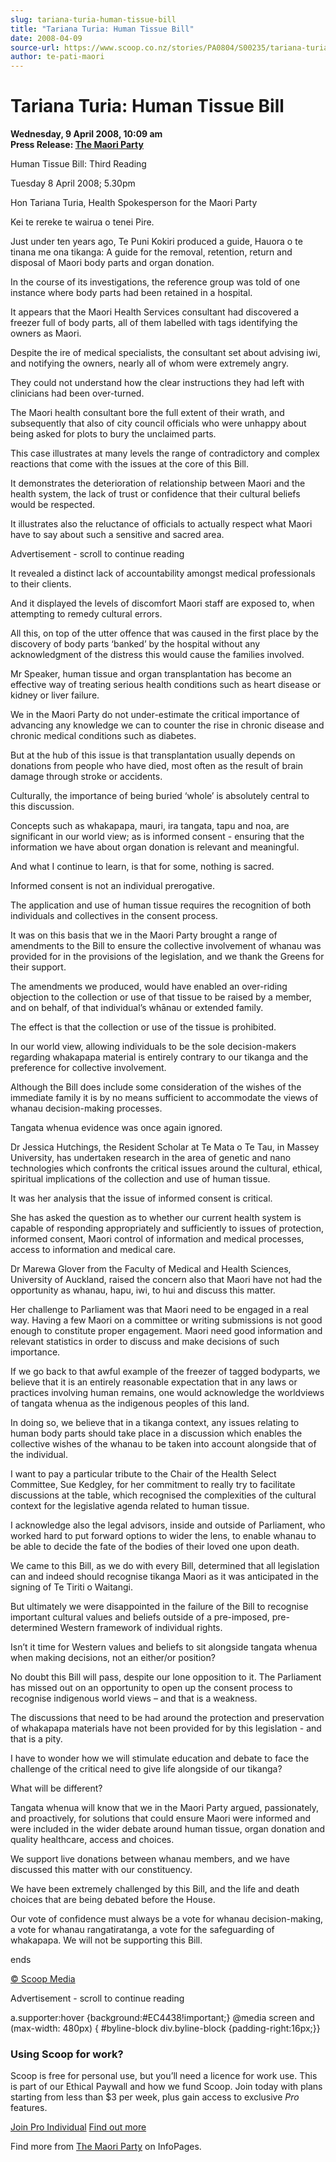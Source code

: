 ```yaml
---
slug: tariana-turia-human-tissue-bill
title: "Tariana Turia: Human Tissue Bill"
date: 2008-04-09
source-url: https://www.scoop.co.nz/stories/PA0804/S00235/tariana-turia-human-tissue-bill.htm
author: te-pati-maori
---
```

Tariana Turia: Human Tissue Bill
================================

**Wednesday, 9 April 2008, 10:09 am**  
**Press Release: [The Maori Party](https://info.scoop.co.nz/The_Maori_Party)**

Human Tissue Bill: Third Reading

Tuesday 8 April 2008; 5.30pm

Hon Tariana Turia, Health Spokesperson for the Maori Party

Kei te rereke te wairua o tenei Pire.

Just under ten years ago, Te Puni Kokiri produced a guide, Hauora o te tinana me ona tikanga: A guide for the removal, retention, return and disposal of Maori body parts and organ donation.

In the course of its investigations, the reference group was told of one instance where body parts had been retained in a hospital.

It appears that the Maori Health Services consultant had discovered a freezer full of body parts, all of them labelled with tags identifying the owners as Maori.

Despite the ire of medical specialists, the consultant set about advising iwi, and notifying the owners, nearly all of whom were extremely angry.

They could not understand how the clear instructions they had left with clinicians had been over-turned.

The Maori health consultant bore the full extent of their wrath, and subsequently that also of city council officials who were unhappy about being asked for plots to bury the unclaimed parts.

This case illustrates at many levels the range of contradictory and complex reactions that come with the issues at the core of this Bill.

It demonstrates the deterioration of relationship between Maori and the health system, the lack of trust or confidence that their cultural beliefs would be respected.

It illustrates also the reluctance of officials to actually respect what Maori have to say about such a sensitive and sacred area.

Advertisement - scroll to continue reading





It revealed a distinct lack of accountability amongst medical professionals to their clients.

And it displayed the levels of discomfort Maori staff are exposed to, when attempting to remedy cultural errors.

All this, on top of the utter offence that was caused in the first place by the discovery of body parts ‘banked’ by the hospital without any acknowledgment of the distress this would cause the families involved.

Mr Speaker, human tissue and organ transplantation has become an effective way of treating serious health conditions such as heart disease or kidney or liver failure.

We in the Maori Party do not under-estimate the critical importance of advancing any knowledge we can to counter the rise in chronic disease and chronic medical conditions such as diabetes.

But at the hub of this issue is that transplantation usually depends on donations from people who have died, most often as the result of brain damage through stroke or accidents.

Culturally, the importance of being buried ‘whole’ is absolutely central to this discussion.

Concepts such as whakapapa, mauri, ira tangata, tapu and noa, are significant in our world view; as is informed consent - ensuring that the information we have about organ donation is relevant and meaningful.

And what I continue to learn, is that for some, nothing is sacred.

Informed consent is not an individual prerogative.

The application and use of human tissue requires the recognition of both individuals and collectives in the consent process.

It was on this basis that we in the Maori Party brought a range of amendments to the Bill to ensure the collective involvement of whanau was provided for in the provisions of the legislation, and we thank the Greens for their support.

The amendments we produced, would have enabled an over-riding objection to the collection or use of that tissue to be raised by a member, and on behalf, of that individual’s whānau or extended family.

The effect is that the collection or use of the tissue is prohibited.

In our world view, allowing individuals to be the sole decision-makers regarding whakapapa material is entirely contrary to our tikanga and the preference for collective involvement.

Although the Bill does include some consideration of the wishes of the immediate family it is by no means sufficient to accommodate the views of whanau decision-making processes.

Tangata whenua evidence was once again ignored.

Dr Jessica Hutchings, the Resident Scholar at Te Mata o Te Tau, in Massey University, has undertaken research in the area of genetic and nano technologies which confronts the critical issues around the cultural, ethical, spiritual implications of the collection and use of human tissue.

It was her analysis that the issue of informed consent is critical.

She has asked the question as to whether our current health system is capable of responding appropriately and sufficiently to issues of protection, informed consent, Maori control of information and medical processes, access to information and medical care.

Dr Marewa Glover from the Faculty of Medical and Health Sciences, University of Auckland, raised the concern also that Maori have not had the opportunity as whanau, hapu, iwi, to hui and discuss this matter.

Her challenge to Parliament was that Maori need to be engaged in a real way. Having a few Maori on a committee or writing submissions is not good enough to constitute proper engagement. Maori need good information and relevant statistics in order to discuss and make decisions of such importance.

If we go back to that awful example of the freezer of tagged bodyparts, we believe that it is an entirely reasonable expectation that in any laws or practices involving human remains, one would acknowledge the worldviews of tangata whenua as the indigenous peoples of this land.

In doing so, we believe that in a tikanga context, any issues relating to human body parts should take place in a discussion which enables the collective wishes of the whanau to be taken into account alongside that of the individual.

I want to pay a particular tribute to the Chair of the Health Select Committee, Sue Kedgley, for her commitment to really try to facilitate discussions at the table, which recognised the complexities of the cultural context for the legislative agenda related to human tissue.

I acknowledge also the legal advisors, inside and outside of Parliament, who worked hard to put forward options to wider the lens, to enable whanau to be able to decide the fate of the bodies of their loved one upon death.

We came to this Bill, as we do with every Bill, determined that all legislation can and indeed should recognise tikanga Maori as it was anticipated in the signing of Te Tiriti o Waitangi.

But ultimately we were disappointed in the failure of the Bill to recognise important cultural values and beliefs outside of a pre-imposed, pre-determined Western framework of individual rights.

Isn’t it time for Western values and beliefs to sit alongside tangata whenua when making decisions, not an either/or position?

No doubt this Bill will pass, despite our lone opposition to it. The Parliament has missed out on an opportunity to open up the consent process to recognise indigenous world views – and that is a weakness.

The discussions that need to be had around the protection and preservation of whakapapa materials have not been provided for by this legislation - and that is a pity.

I have to wonder how we will stimulate education and debate to face the challenge of the critical need to give life alongside of our tikanga?

What will be different?

Tangata whenua will know that we in the Maori Party argued, passionately, and proactively, for solutions that could ensure Maori were informed and were included in the wider debate around human tissue, organ donation and quality healthcare, access and choices.

We support live donations between whanau members, and we have discussed this matter with our constituency.

We have been extremely challenged by this Bill, and the life and death choices that are being debated before the House.

Our vote of confidence must always be a vote for whanau decision-making, a vote for whanau rangatiratanga, a vote for the safeguarding of whakapapa. We will not be supporting this Bill.

ends

  

[© Scoop Media](http://www.scoop.co.nz/about/terms.html)  

Advertisement - scroll to continue reading



a.supporter:hover {background:#EC4438!important;} @media screen and (max-width: 480px) { #byline-block div.byline-block {padding-right:16px;}}

### Using Scoop for work?

Scoop is free for personal use, but you’ll need a licence for work use. This is part of our Ethical Paywall and how we fund Scoop. Join today with plans starting from less than $3 per week, plus gain access to exclusive _Pro_ features.  
  
[Join Pro Individual](https://pro.scoop.co.nz/Individual/?from=ProIn24) [Find out more](https://pro.scoop.co.nz/using-scoop-for-work/?from=ProIn24)

Find more from [The Maori Party](https://info.scoop.co.nz/The_Maori_Party) on InfoPages.
